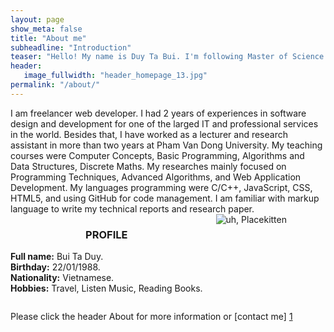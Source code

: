 ```yaml
---
layout: page
show_meta: false
title: "About me"
subheadline: "Introduction"
teaser: "Hello! My name is Duy Ta Bui. I'm following Master of Science in Informatics at Université Joseph Fourier (USF)"
header:
   image_fullwidth: "header_homepage_13.jpg"
permalink: "/about/"
---
```


<div class="row">
  <div class="large-7 columns">
      I am freelancer web developer. I had 2 years of experiences in software design and development for one of the larged IT and professional services in the world. Besides that, I have worked as a lecturer and research assistant in more than two years at Pham Van Dong University. My teaching courses were Computer Concepts, Basic Programming, Algorithms and Data Structures, Discrete Maths. My researches mainly focused on Programming Techniques, Advanced Algorithms, and Web Application Development. My languages programming were C/C++, JavaScript, CSS, HTML5, and using GitHub for code management. I am familiar with markup language to write my technical reports and research paper.
  </div>
  <div class="small-5 columns">
      	<div class="panel radius">
		<center><h3><b>PROFILE</b></h3></center>
		<p>
		<b>Full name:</b> Bui Ta Duy.<br>
		<b>Birthday:</b> 22/01/1988.<br>
		<b>Nationality:</b> Vietnamese.<br>
		<b>Hobbies:</b> Travel, Listen Music, Reading Books. <br>
		</p>
	</div>
	<div class="border-dotted radius b30">
		<img src="https://github.com/duybuivn/duybuivn.github.io/blob/master/images/silde-bar-1.jpg" alt="uh, Placekitten">
	</div>	
  </div>
</div>



Please click the header About for more information or [contact me] [1]

 [1]: https://duybuivn.github.io/contact/
